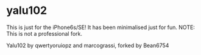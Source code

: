 # yalu102

This is just for the iPhone6s/SE!
It has been minimalised just for fun.
NOTE: This is not a professional fork.

Yalu102 by qwertyoruiopz and marcograssi, forked by Bean6754
